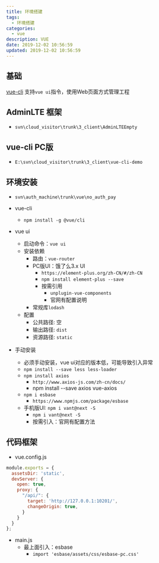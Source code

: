 ```yaml
---
title: 环境搭建
tags: 
  - 环境搭建
categories: 
  - vue
description: VUE
date: 2019-12-02 10:56:59
updated: 2019-12-02 10:56:59
---
```


## 基础

[vue-cli](https://cli.vuejs.org/zh/)
支持`vue ui`指令，使用Web页面方式管理工程

## AdminLTE 框架

+ `svn\cloud_visitor\trunk\3_client\AdminLTEEmpty`

## vue-cli PC版

+ `E:\svn\cloud_visitor\trunk\3_client\vue-cli-demo`

## 环境安装

+ `svn\auth_machine\trunk\vue\no_auth_pay`

+ vue-cli
  + `npm install -g @vue/cli`
+ vue ui
  + 启动命令：`vue ui`
  + 安装依赖
    + 路由：`vue-router`
    + PC版UI：饿了么3.x UI
      + `https://element-plus.org/zh-CN/#/zh-CN`
      + `npm install element-plus --save`
      + 按需引用
        + `unplugin-vue-components`
        + 官网有配置说明
    + 常规库`lodash`
  + 配置
    + 公共路径: 空
    + 输出路径: `dist`
    + 资源路径: `static`
+ 手动安装
  + 必须手动安装，vue ui对应的版本低，可能导致引入异常
  + `npm install --save less less-loader`
  + `npm install axios`
    + `http://www.axios-js.com/zh-cn/docs/`
    + npm install --save axios vue-axios
  + `npm i esbase`
    + `https://www.npmjs.com/package/esbase`
  + 手机版UI: `npm i vant@next -S`
    + `npm i vant@next -S`
    + 按需引入：官网有配置方法

## 代码框架

+ vue.config.js

```js
module.exports = {
  assetsDir: 'static',
  devServer: {
    open: true,
    proxy: {
      "/api/": {
        target: 'http://127.0.0.1:10201/',
        changeOrigin: true,
      }
    }
  }
};
```

+ main.js
  + 最上面引入：esbase
    + `import 'esbase/assets/css/esbase-pc.css'`
